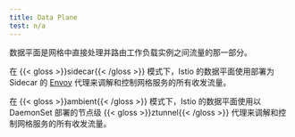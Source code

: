 ```yaml
---
title: Data Plane
test: n/a
---
```


数据平面是网格中直接处理并路由工作负载实例之间流量的那一部分。

在 {{< gloss >}}sidecar{{< /gloss >}} 模式下，Istio 的数据平面使用部署为 Sidecar
的 [Envoy](/zh/docs/reference/glossary/#envoy) 代理来调解和控制网格服务的所有收发流量。

在 {{< gloss >}}ambient{{< /gloss >}} 模式下，Istio 的数据平面使用以 DaemonSet 部署的节点级
{{< gloss >}}ztunnel{{< /gloss >}} 代理来调解和控制网格服务的所有收发流量。
